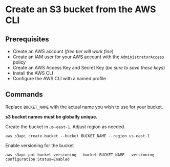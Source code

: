 # Create an S3 bucket from the AWS CLI

## Prerequisites
- Create an AWS account (*free tier will work fine*)
- Create an IAM user for your AWS account with the `AdministratorAccess` policy
- Create an AWS Access Key and Secret Key (*be sure to save these keys*)
- Install the AWS CLI
- Configure the AWS CLI with a named profile

## Commands
Replace `BUCKET_NAME` with the actual name you wish to use for your bucket.

**s3 bucket names must be globally unique.**

Create the bucket in `us-east-1`. Adjust region as needed.

```aws s3api create-bucket --bucket BUCKET_NAME --region us-east-1```

Enable versioning for the bucket

```aws s3api put-bucket-versioning --bucket BUCKET_NAME --versioning-configuration Status=Enabled```